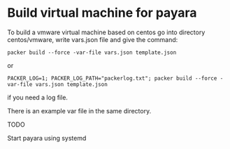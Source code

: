 # Build virtual machine for payara

To build a vmware virtual machine based on centos go into directory centos/vmware,
write vars.json file and give the command:

```shell
packer build --force -var-file vars.json template.json
```

or

```shell
PACKER_LOG=1; PACKER_LOG_PATH="packerlog.txt"; packer build --force -var-file vars.json template.json
```

if you need a log file.

There is an example var file in the same directory.

TODO

Start payara using systemd
